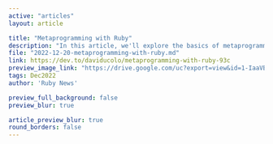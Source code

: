 ```yaml
---
active: "articles"
layout: article

title: "Metaprogramming with Ruby"
description: "In this article, we'll explore the basics of metaprogramming in Ruby and see how it can be used to write concise, expressive code."
file: "2022-12-20-metaprogramming-with-ruby.md"
link: https://dev.to/daviducolo/metaprogramming-with-ruby-93c
preview_image_link: "https://drive.google.com/uc?export=view&id=1-IaaVBSi5qMk9SlQDHa0xC-nXzS9UmeU"
tags: Dec2022
author: 'Ruby News'

preview_full_background: false
preview_blur: true

article_preview_blur: true
round_borders: false
---
```

